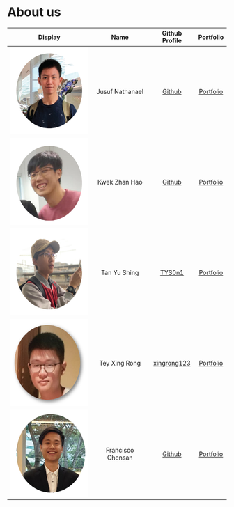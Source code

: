 # About us

Display | Name | Github Profile | Portfolio 
--------|:----:|:--------------:|:---------:
<img src="https://raw.githubusercontent.com/Speedweener/ip/master/docs/images/jusuf.png" width=200 height=200> | Jusuf Nathanael | [Github](https://github.com/jusufnathanael) | [Portfolio](./team/jusufnathanael.md)
<img src="https://raw.githubusercontent.com/Speedweener/ip/master/docs/images/zhanhao.png" width=200 height=200> | Kwek Zhan Hao | [Github](https://github.com/speedweener) | [Portfolio](./team/speedweener.md)
<img src="https://raw.githubusercontent.com/Speedweener/ip/master/docs/images/yushing.png" width=200 height=200> | Tan Yu Shing | [TYS0n1](https://github.com/TYS0n1) | [Portfolio](https://github.com/AY2021S1-CS2113T-W11-1/tp/blob/master/docs/team/tys0n1.md)
<img src="https://raw.githubusercontent.com/Speedweener/ip/master/docs/images/xingrong.png" width=200 height=200> | Tey Xing Rong | [xingrong123](https://github.com/xingrong123) | [Portfolio](./team/xingrong123.md)
<img src="https://raw.githubusercontent.com/Speedweener/ip/master/docs/images/francisco..png" width=200 height=200> | Francisco Chensan | [Github](https://github.com/) | [Portfolio](./team/fchensan.md)

